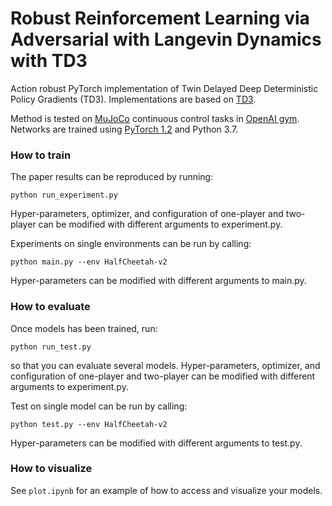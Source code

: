 # Robust Reinforcement Learning via Adversarial with Langevin Dynamics with TD3

Action robust PyTorch implementation of Twin Delayed Deep Deterministic Policy Gradients (TD3). Implementations are based on [TD3](https://github.com/sfujim/TD3).

Method is tested on [MuJoCo](http://www.mujoco.org/) continuous control tasks in [OpenAI gym](https://github.com/openai/gym).
Networks are trained using [PyTorch 1.2](https://github.com/pytorch/pytorch) and Python 3.7.

### How to train
The paper results can be reproduced by running:
```
python run_experiment.py
```
Hyper-parameters, optimizer, and configuration of one-player and two-player can be modified with different arguments to experiment.py.

Experiments on single environments can be run by calling:
```
python main.py --env HalfCheetah-v2
```
Hyper-parameters can be modified with different arguments to main.py.

### How to evaluate
Once models has been trained, run:
```
python run_test.py
```
so that you can evaluate several models. Hyper-parameters, optimizer, and configuration of one-player and two-player can be modified with different arguments to experiment.py.

Test on single model can be run by calling:
```
python test.py --env HalfCheetah-v2
```
Hyper-parameters can be modified with different arguments to test.py.

### How to visualize

See `plot.ipynb` for an example of how to access and visualize your models.
